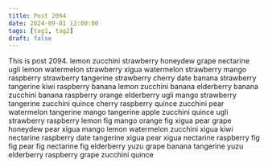```yaml
---
title: Post 2094
date: 2024-09-01 12:00:00
tags: [tag1, tag2]
draft: false
---
```

This is post 2094.
lemon
zucchini
strawberry
honeydew
grape
nectarine
ugli
lemon
watermelon
strawberry
xigua
watermelon
strawberry
mango
raspberry
strawberry
tangerine
strawberry
cherry
date
banana
strawberry
tangerine
kiwi
raspberry
banana
lemon
zucchini
banana
elderberry
banana
zucchini
banana
raspberry
orange
elderberry
ugli
mango
strawberry
tangerine
zucchini
quince
cherry
raspberry
quince
zucchini
pear
watermelon
tangerine
mango
tangerine
apple
zucchini
quince
ugli
strawberry
raspberry
lemon
fig
mango
orange
fig
xigua
pear
grape
honeydew
pear
xigua
mango
lemon
watermelon
zucchini
xigua
kiwi
nectarine
raspberry
date
tangerine
xigua
pear
xigua
nectarine
raspberry
fig
fig
pear
fig
nectarine
fig
elderberry
yuzu
grape
banana
tangerine
yuzu
elderberry
raspberry
grape
zucchini
quince
